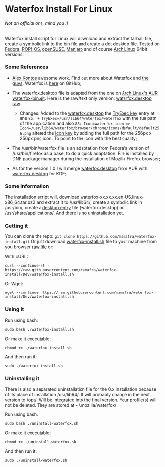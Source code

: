 # Waterfox Install For Linux
###### Not an official one, mind you :)

Waterfox install script for Linux will download and extract the tarball file, create a symbolic link to the bin file and create a dot desktop file.
Tested on [Fedora](https://getfedora.org/), [POP!_OS](https://system76.com/pop), [openSUSE](https://www.opensuse.org/), [Manjaro](https://manjaro.org) and of course [Arch Linux](https://www.archlinux.org/) 64bit versions.

### Some References
- [Alex Kontos](https://github.com/MrAlex94) awesome work. Find out more about Waterfox and [the guys](https://www.waterfox.net/about/). Waterfox is [here](https://github.com/MrAlex94/Waterfox) on GitHub;

- The waterfox.desktop file is adapted from the one on [Arch Linux's AUR waterfox-bin.git](https://aur.archlinux.org/cgit/aur.git/tree/waterfox.desktop?h=waterfox-bin). Here is the raw/text only version: [waterfox.desktop raw](https://aur.archlinux.org/cgit/aur.git/plain/waterfox.desktop?h=waterfox-bin).
  - Changes:
  Added to the [waterfox.desktop](https://github.com/msmafra/waterfox-install/blob/master/waterfox.desktop) the [TryExec key](https://specifications.freedesktop.org/desktop-entry-spec/latest/ar01s06.html) entry at line `85: + TryExec=/usr/lib64/waterfox/waterfox`  with the full path of the application and also `88: Icon=waterfox-icon => Icon=/usr/lib64/waterfox/browser/chrome/icons/default/default256.png` altered the [Icon key](https://specifications.freedesktop.org/desktop-entry-spec/latest/ar01s06.html) by adding the full path for the 256px x 256px png icon. To point to the icon with the best quality;
- The /usr/bin/waterfox file is an adaptation from Fedora's version of /usr/bin/firefox as a base, to do a quick adaptation. File is installed by DNF package manager during the installation of Mozilla Firefox browser;
- As for the version 1.0 I will merge [waterfox.desktop](https://aur.archlinux.org/cgit/aur.git/tree/waterfox.desktop?h=waterfox-bin) from AUR with [waterfox.desktop](https://raw.githubusercontent.com/hawkeye116477/waterfox-deb/master/waterfox-kde/waterfox.desktop) for KDE;

### Some Information
The installation script will, download waterfox-xx.xx.xx.en-US.linux-x86_64.tar.bz2 and extract it to /usr/lib64/, create a symbolic link in /usr/bin/, create a [desktop entry](https://specifications.freedesktop.org/desktop-entry-spec/latest/index.html) file (waterfox.desktop) on /usr/share/applications/. And there is no uninstallation yet.

### Getting it
You can clone the repo:
`git clone https://github.com/msmafra/waterfox-install.git`
Or just download [waterfox-install.sh](https://raw.githubusercontent.com/msmafra/waterfox-install/master/waterfox-install.sh) file to your machine from you browser [raw file](https://raw.githubusercontent.com/msmafra/waterfox-install/Dev/waterfox-install.sh) or:

With cURL:


    curl --continue-at - https://raw.githubusercontent.com/msmafra/waterfox-install/Dev/waterfox-install.sh

Or Wget:


    wget --continue https://raw.githubusercontent.com/msmafra/waterfox-install/Dev/waterfox-install.sh

### Using it


Run using bash:


    sudo bash ./waterfox-install.sh

Or make it executable:


    chmod +x ./waterfox-install.sh

And then run it:


    sudo ./waterfox-install.sh



### Uninstalling it

There is also a separated uninstallation file for the 0.x installation because of its place of installation /usr/lib64/. It will probably change in the next version to /opt/. Will be integrated into the final version.
Your profile(s) will not be deleted. They are stored at ~/.mozilla/waterfox/

Run using bash:

    sudo bash ./uninstall-waterfox.sh

Or make it executable:

    chmod +x ./uninstall-waterfox.sh

And then run it:

    sudo ./uninstall-waterfox.sh

